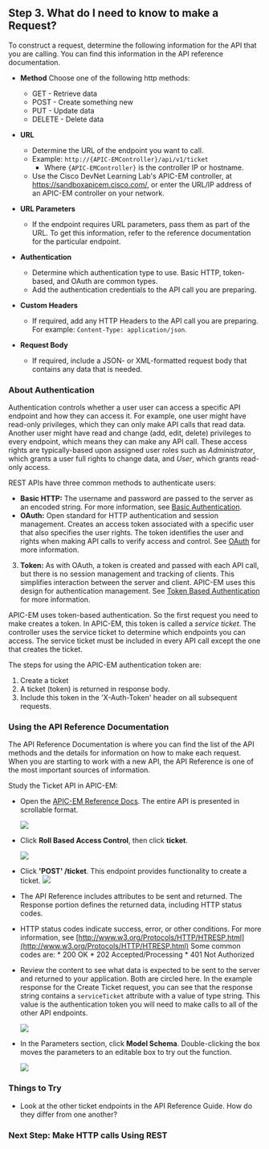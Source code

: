 ## Step 3. What do I need to know to make a Request?

To construct a request, determine the following information for the API that you are calling. You can find this information in the API reference documentation.

- **Method**
Choose one of the following http methods:
	* GET - Retrieve data
	* POST - Create something new
	* PUT - Update data
	* DELETE - Delete data

- **URL**
	* Determine the URL of the endpoint you want to call.
	* Example: `http://{APIC-EMController}/api/v1/ticket`
	  * Where `{APIC-EMController}` is the controller IP or hostname.
    * Use the Cisco DevNet Learning Lab's APIC-EM controller, at https://sandboxapicem.cisco.com/, or enter the URL/IP address of an APIC-EM controller on your network.
- **URL Parameters**
    * If the endpoint requires URL parameters, pass them as part of the URL. To get this information, refer to the reference documentation for the particular endpoint.
- **Authentication**
	* Determine which authentication type to use. Basic HTTP, token-based, and OAuth are common types.
	* Add the authentication credentials to the API call you are preparing.
- **Custom Headers**
	* If required, add any HTTP Headers to the API call you are preparing. For example: `Content-Type: application/json`.
- **Request Body**
	* If required, include a JSON- or XML-formatted request body that contains any data that is needed.

### About Authentication

Authentication controls whether a user user can access a specific API endpoint and how they can access it. For example, one user might have read-only privileges, which they can only make API calls that read data. Another user might have read and change (add, edit, delete) privileges to every endpoint, which means they can make any API call. These access rights are typically-based upon assigned user roles such as *Administrator*, which grants a user full rights to change data, and *User*, which grants read-only access.

REST APIs have three common methods to authenticate users:

* **Basic HTTP:** The username and password are passed to the server as an encoded string. For more information, see [Basic Authentication](https://en.wikipedia.org/wiki/Basic_access_authentication).
* **OAuth:** Open standard for HTTP authentication and session management. Creates an access token associated with a specific user that also specifies the user rights. The token identifies the user and rights when making API calls to verify access and control. See [OAuth](https://en.wikipedia.org/wiki/OAuth) for more information.
3. **Token:** As with OAuth, a token is created and passed with each API call, but there is no session management and tracking of clients. This simplifies interaction between the server and client. APIC-EM uses this design for authentication management. See [Token Based Authentication](https://scotch.io/tutorials/the-ins-and-outs-of-token-based-authentication) for more information.

APIC-EM uses token-based authentication. So the first request you need to make creates a token. In  APIC-EM, this token is called a *service ticket*. The controller uses the service ticket to determine which endpoints you can access. The service ticket must be included in every API call except the one that creates the ticket.

The steps for using the APIC-EM authentication token are:

1. Create a ticket
2. A ticket (token) is returned in response body.
3. Include this token in the 'X-Auth-Token' header on all subsequent requests.

### Using the API Reference Documentation

The API Reference Documentation is where you can find the list of the API methods and the details for information on how to make each request. When you are starting to work with a new API,
the API Reference is one of the most important sources of information.

Study the Ticket API in APIC-EM:

* Open the <a href="http://devnetapic.cisco.com/" target="_blank">APIC-EM Reference Docs</a>. The entire API is presented in scrollable format.

    ![](/posts/files/coding-101-rest-basics-ga/assets/images/refguide1.png)

* Click **Roll Based Access Control**, then click **ticket**.

    ![](/posts/files/coding-101-rest-basics-ga/assets/images/refguide2.png)

* Click **'POST' /ticket**. This endpoint provides functionality to create a ticket.
    ![](/posts/files/coding-101-rest-basics-ga/assets/images/refguide3.png)

* The API Reference includes attributes to be sent and returned. The Response portion defines the returned data, including HTTP status codes.

*  HTTP status codes indicate success, error, or other conditions. For more information, see  [http://www.w3.org/Protocols/HTTP/HTRESP.html](http://www.w3.org/Protocols/HTTP/HTRESP.html)
	Some common codes are:
		* 200 OK
		* 202 Accepted/Processing
		* 401 Not Authorized


* Review the content to see what data is expected to be sent to the server and returned to your application. Both are circled here. In the example response for the Create Ticket request, you can see that the response string contains a `serviceTicket` attribute with a value of type string. This value is the authentication token you will need to make calls to all of the other API endpoints.

  ![](/posts/files/coding-101-rest-basics-ga/assets/images/refguide4.png)

* In the Parameters section, click **Model Schema**. Double-clicking the box moves the parameters to an editable box to try out the function.

  ![](/posts/files/coding-101-rest-basics-ga/assets/images/refguide5.png)

### Things to Try
* Look at the other ticket endpoints in the API Reference Guide. How do they differ from one another?

### Next Step: Make HTTP calls Using REST
